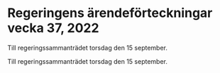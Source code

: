 # Regeringens ärendeförteckningar vecka 37, 2022

Till regeringssammanträdet torsdag den 15 september.

Till regeringssammanträdet torsdag den 15 september.
